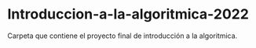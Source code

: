 # Introduccion-a-la-algoritmica-2022
Carpeta que contiene el proyecto final de introducción a la algoritmica. 
